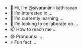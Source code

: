 - 👋 Hi, I’m @sivaranjini-kathiravan
- 👀 I’m interested in ...
- 🌱 I’m currently learning ...
- 💞️ I’m looking to collaborate on ...
- 📫 How to reach me ...
- 😄 Pronouns: ...
- ⚡ Fun fact: ...

<!---
sivaranjini-kathiravan/sivaranjini-kathiravan is a ✨ special ✨ repository because its `README.md` (this file) appears on your GitHub profile.
You can click the Preview link to take a look at your changes.
--->
